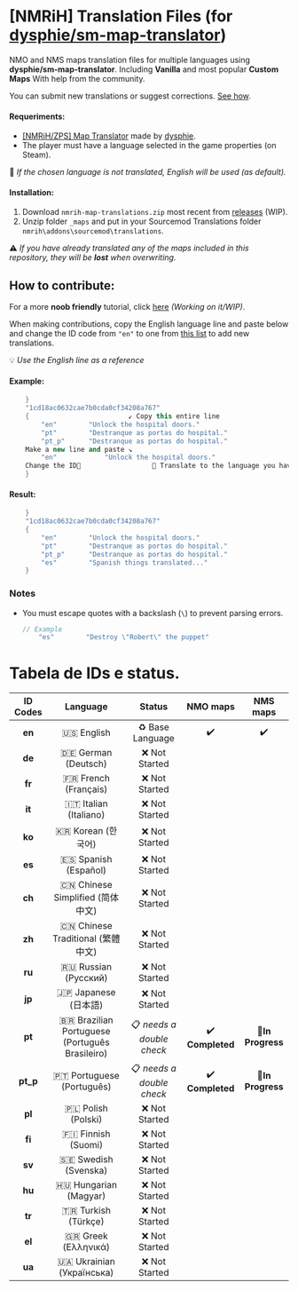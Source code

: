# [NMRiH] Translation Files (for [dysphie/sm-map-translator](https://github.com/dysphie/sm-map-translator))

NMO and NMS maps translation files for multiple languages using **dysphie/sm-map-translator**. Including **Vanilla** and most popular **Custom Maps** With help from the community.

You can submit new translations or suggest corrections. [See how](#how-to-contribute).

#### Requeriments:
- [[NMRiH/ZPS] Map Translator](https://github.com/dysphie/sm-map-translator) made by [dysphie](https://github.com/dysphie).
- The player must have a language selected in the game properties (on Steam).

🔎 *If the chosen language is not translated, English will be used (as default).*

#### Installation:
1. Download `nmrih-map-translations.zip` most recent from [releases](https://github.com/Uncle-Tio/nmrih-maps-translation-files/releases) (WIP).
2. Unzip folder `_maps` and put in your Sourcemod Translations folder `nmrih\addons\sourcemod\translations`.

⚠️ *If you have already translated any of the maps included in this repository, they will be **lost** when overwriting.*


## How to contribute:

For a more **noob friendly** tutorial, click [here](#how-to-contribute) *(Working on it/WIP)*.

When making contributions, copy the English language line and paste below and change the ID code from `"en"` to one from [this list](#tabela-de-ids-e-status) to add new translations. 

💡 *Use the English line as a reference*

#### Example:
```cpp
	}
	"1cd18ac0632cae7b0cda0cf34208a767"
	{						  ↙️ Copy this entire line
		"en"		"Unlock the hospital doors."
		"pt"		"Destranque as portas do hospital."
		"pt_p"		"Destranque as portas do hospital."
	Make a new line and paste ↘️				
	   	"en"	        "Unlock the hospital doors."
    Change the ID🔺					🔺 Translate to the language you have chosen.
	}
```
#### Result:
```cpp
	}
	"1cd18ac0632cae7b0cda0cf34208a767"
	{
		"en"		"Unlock the hospital doors."
		"pt"		"Destranque as portas do hospital."
		"pt_p"		"Destranque as portas do hospital."
		"es"		"Spanish things translated..."
	}
```

### Notes

- You must escape quotes with a backslash (`\`) to prevent parsing errors.

	```cpp
	// Example 
		"es"		"Destroy \"Robert\" the puppet"
	```


# Tabela de IDs e status.

|ID Codes|			 Language		      |				Status		      |   NMO maps   |   NMS maps   |
|:------:|:--------------------------------------------------:|:---------------------------------------------:|:------------:|:------------:|
| **en** |	🇺🇸 English				      |	       ♻️ Base Language 			|     ✔️      |      ✔️      |
| **de** |	🇩🇪 German (Deutsch)			      |	       ❌ Not Started
| **fr** |	🇫🇷 French (Français)			      |	       ❌ Not Started
| **it** |	🇮🇹 Italian (Italiano)			      |        ❌ Not Started
| **ko** |	🇰🇷 Korean (한국어)			    |	     ❌ Not Started
| **es** |	🇪🇸 Spanish (Español)			       |        ❌ Not Started
| **ch** |	🇨🇳 Chinese Simplified (简体中文)		    |	     ❌ Not Started
| **zh** |	🇨🇳 Chinese Traditional (繁體中文)		    |	     ❌ Not Started
| **ru** |	🇷🇺 Russian (Русский)			        |	 ❌ Not Started
| **jp** |	🇯🇵 Japanese (日本語)			      |	      ❌ Not Started
| **pt** |	🇧🇷 Brazilian Portuguese (Português Brasileiro) |	📋 *needs a double check*		| ✔️ **Completed** | 📝**In Progress** |
|**pt_p**|	🇵🇹 Portuguese (Português)			 |	📋 *needs a double check*		| ✔️ **Completed** | 📝**In Progress** |
| **pl** |	🇵🇱 Polish (Polski)				 |	❌ Not Started  			      | |
| **fi** |	🇫🇮 Finnish (Suomi)				 |	❌ Not Started  			      | |
| **sv** |	🇸🇪 Swedish (Svenska)				 |	❌ Not Started  			      | |
| **hu** |	🇭🇺 Hungarian (Magyar)				 |	❌ Not Started  			      | |
| **tr** |	🇹🇷 Turkish (Türkçe)				 |	❌ Not Started  			      | |
| **el** |	🇬🇷 Greek (Ελληνικά)				 |	❌ Not Started  			      | |
| **ua** |	🇺🇦 Ukrainian (Українська)			 |	❌ Not Started  			      | |
